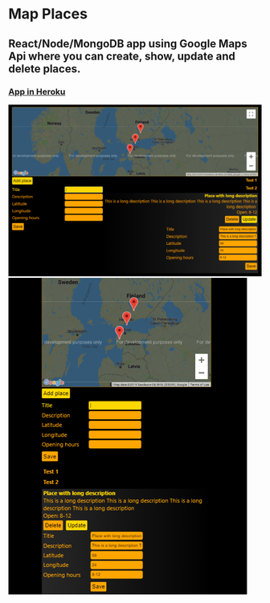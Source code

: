 # Map Places

## React/Node/MongoDB app using Google Maps Api where you can create, show, update and delete places.

### [App in Heroku](https://map-places-react.herokuapp.com/)

![layout-normal](https://github.com/villeverkkonen/map_places_react/blob/master/documentation/images/layout-normal.png)
<br />
![layout-mobile](https://github.com/villeverkkonen/map_places_react/blob/master/documentation/images/layout-mobile.png)